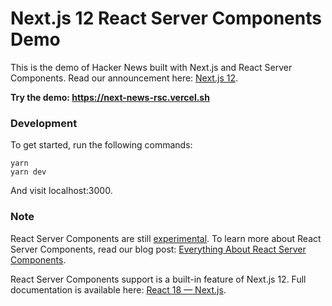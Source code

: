 # Next.js 12 React Server Components Demo

This is the demo of Hacker News built with Next.js and React Server Components. Read our announcement here: [Next.js 12](https://nextjs.org/blog/next-12).

**Try the demo: https://next-news-rsc.vercel.sh**

### Development

To get started, run the following commands:

```
yarn
yarn dev
```

And visit localhost:3000.

### Note

React Server Components are still [experimental](https://reactjs.org/blog/2020/12/21/data-fetching-with-react-server-components.html). To learn more about React Server Components, read our blog post: [Everything About React Server Components](https://vercel.com/blog/everything-about-react-server-components).

React Server Components support is a built-in feature of Next.js 12. Full documentation is available here: [React 18 — Next.js](https://nextjs.org/docs/advanced-features/react-18).
